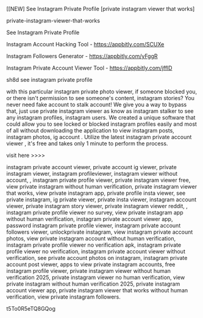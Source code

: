 [[NEW] See Instagram Private Profile [private instagram viewer that works]

private-instagram-viewer-that-works

See Instagram Private Profile

Instagram Account Hacking Tool - https://appbitly.com/SCUXe

Instagram Followers Generator - https://appbitly.com/yFggR

Instagram Private Account Viewer Tool - https://appbitly.com/jfflD

sh8d see instagram private profile

with this particular instagram private photo viewer, if someone blocked you, or there isn't permission to see someone's content, instagram stories? You never need fake account to stalk account! We give you a way to bypass that, just use private instagram viewer as know as instagram stalker to see any instagram profiles, instagram users. We created a unique software that could allow you to see locked or blocked instagram profiles easily and most of all without downloading the application to view instagram posts, instagram photos, ig account . Utilize the latest instagram private account viewer , it's free and takes only 1 minute to perform the process.

visit here >>>>

instagram private account viewer, private account ig viewer, private instagram viewer, instagram profileviewer, instagram viewer without account, , instagram private profile viewer, private instagram viewer free, view private instagram without human verification, private instagram viewer that works, view private instagram app, private profile insta viewer, see private instagram, ig private viewer, private insta viewer, instagram account viewer, private instagram story viewer, private instagram viewer reddit, , instagram private profile viewer no survey, view private instagram app without human verification, instagram private account viewer app, password instagram private profile viewer, instagram private account followers viewer, unlockprivate instagram, view instagram private account photos, view private instagram account without human verification, instagram private profile viewer no verification apk, instagram private profile viewer no verification, instagram private account viewer without verification, see private account photos on instagram, instagram private account post viewer, apps to view private instagram accounts, free instagram profile viewer, private instagram viewer without human verification 2025, private instagram viewer no human verification, view private instagram without human verification 2025, private instagram account viewer app, private instagram viewer that works without human verification, view private instagram followers.

t5To0R5eTQ8GQog

